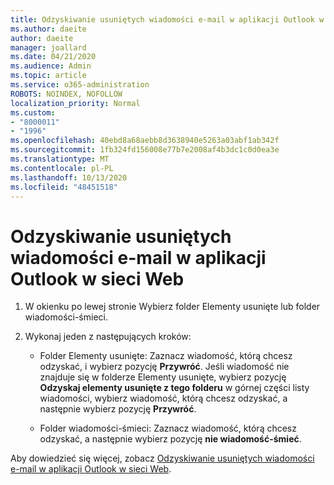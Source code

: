 ```yaml
---
title: Odzyskiwanie usuniętych wiadomości e-mail w aplikacji Outlook w sieci Web
ms.author: daeite
author: daeite
manager: joallard
ms.date: 04/21/2020
ms.audience: Admin
ms.topic: article
ms.service: o365-administration
ROBOTS: NOINDEX, NOFOLLOW
localization_priority: Normal
ms.custom:
- "8000011"
- "1996"
ms.openlocfilehash: 40ebd8a68aebb8d3638940e5263a03abf1ab342f
ms.sourcegitcommit: 1fb324fd156008e77b7e2008af4b3dc1c0d0ea3e
ms.translationtype: MT
ms.contentlocale: pl-PL
ms.lasthandoff: 10/13/2020
ms.locfileid: "48451518"
---
```

# <a name="recover-deleted-email-in-outlook-on-the-web"></a>Odzyskiwanie usuniętych wiadomości e-mail w aplikacji Outlook w sieci Web

1. W okienku po lewej stronie Wybierz folder Elementy usunięte lub folder wiadomości-śmieci.

2. Wykonaj jeden z następujących kroków:

    - Folder Elementy usunięte: Zaznacz wiadomość, którą chcesz odzyskać, i wybierz pozycję **Przywróć**. Jeśli wiadomość nie znajduje się w folderze Elementy usunięte, wybierz pozycję **Odzyskaj elementy usunięte z tego folderu** w górnej części listy wiadomości, wybierz wiadomość, którą chcesz odzyskać, a następnie wybierz pozycję **Przywróć**.

    - Folder wiadomości-śmieci: Zaznacz wiadomość, którą chcesz odzyskać, a następnie wybierz pozycję **nie wiadomość-śmieć**.

Aby dowiedzieć się więcej, zobacz [Odzyskiwanie usuniętych wiadomości e-mail w aplikacji Outlook w sieci Web](https://support.office.com/article/a8ca78ac-4721-4066-95dd-571842e9fb11).
